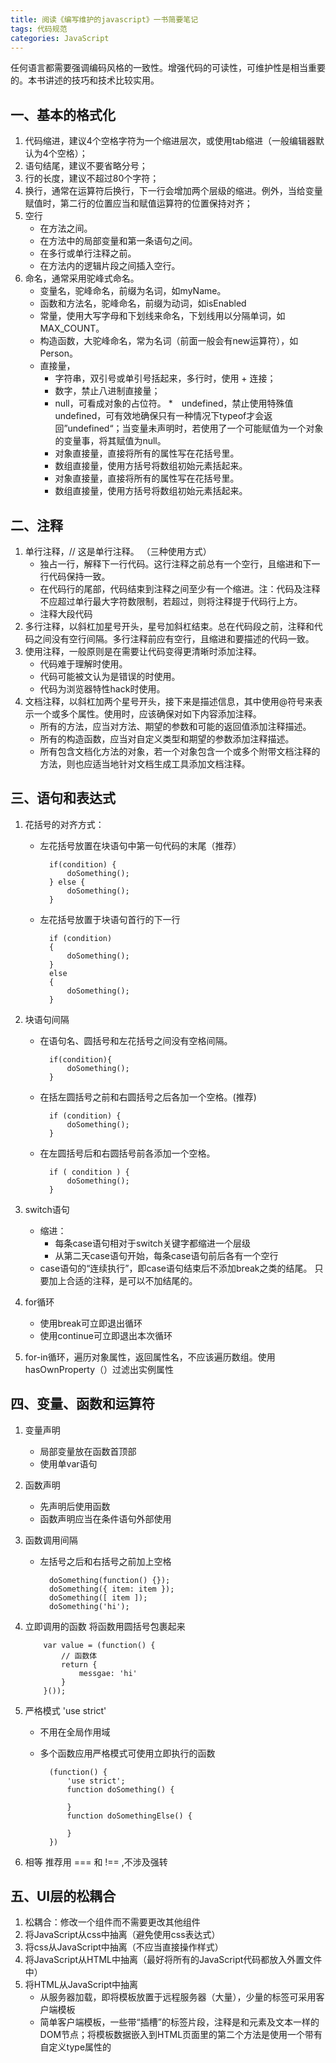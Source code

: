 ```yaml
---
title: 阅读《编写维护的javascript》一书简要笔记
tags: 代码规范
categories: JavaScript
---
```

任何语言都需要强调编码风格的一致性。增强代码的可读性，可维护性是相当重要的。本书讲述的技巧和技术比较实用。
<!-- more -->

一、基本的格式化
-------------------------------------
1. 代码缩进，建议4个空格字符为一个缩进层次，或使用tab缩进（一般编辑器默认为4个空格）；
2. 语句结尾，建议不要省略分号；
3. 行的长度，建议不超过80个字符；
4. 换行，通常在运算符后换行，下一行会增加两个层级的缩进。例外，当给变量赋值时，第二行的位置应当和赋值运算符的位置保持对齐；
5. 空行
    * 在方法之间。
    * 在方法中的局部变量和第一条语句之间。
    * 在多行或单行注释之前。
    * 在方法内的逻辑片段之间插入空行。
6. 命名，通常采用驼峰式命名。
    * 变量名，驼峰命名，前缀为名词，如myName。
    * 函数和方法名，驼峰命名，前缀为动词，如isEnabled
    * 常量，使用大写字母和下划线来命名，下划线用以分隔单词，如MAX_COUNT。
    * 构造函数，大驼峰命名，常为名词（前面一般会有new运算符），如Person。
    * 直接量，
       * 字符串，双引号或单引号括起来，多行时，使用 + 连接；
       * 数字，禁止八进制直接量；
       * null，可看成对象的占位符。
       *　undefined，禁止使用特殊值undefined，可有效地确保只有一种情况下typeof才会返回”undefined“；当变量未声明时，若使用了一个可能赋值为一个对象的变量事，将其赋值为null。
       * 对象直接量，直接将所有的属性写在花括号里。
       * 数组直接量，使用方括号将数组初始元素括起来。
       * 对象直接量，直接将所有的属性写在花括号里。
       * 数组直接量，使用方括号将数组初始元素括起来。

二、注释
-------------------------
1. 单行注释，// 这是单行注释。 （三种使用方式）
   * 独占一行，解释下一行代码。这行注释之前总有一个空行，且缩进和下一行代码保持一致。
   * 在代码行的尾部，代码结束到注释之间至少有一个缩进。注：代码及注释不应超过单行最大字符数限制，若超过，则将注释提于代码行上方。
   * 注释大段代码
2. 多行注释，以斜杠加星号开头，星号加斜杠结束。总在代码段之前，注释和代码之间没有空行间隔。多行注释前应有空行，且缩进和要描述的代码一致。
3. 使用注释，一般原则是在需要让代码变得更清晰时添加注释。
   * 代码难于理解时使用。
   * 代码可能被文认为是错误的时使用。     
   * 代码为浏览器特性hack时使用。
4. 文档注释，以斜杠加两个星号开头，接下来是描述信息，其中使用@符号来表示一个或多个属性。使用时，应该确保对如下内容添加注释。
   * 所有的方法，应当对方法、期望的参数和可能的返回值添加注释描述。
   * 所有的构造函数，应当对自定义类型和期望的参数添加注释描述。
   * 所有包含文档化方法的对象，若一个对象包含一个或多个附带文档注释的方法，则也应适当地针对文档生成工具添加文档注释。

三、语句和表达式
-------------------------------
1. 花括号的对齐方式：
   * 左花括号放置在块语句中第一句代码的末尾（推荐）

           if(condition) {
               doSomething();
           } else {
               doSomething();
           }

   * 左花括号放置于块语句首行的下一行

           if (condition)
           {
               doSomething();
           }
           else
           {
               doSomething();
           }

2. 块语句间隔
   * 在语句名、圆括号和左花括号之间没有空格间隔。

           if(condition){
               doSomething();
           }

   * 在括左圆括号之前和右圆括号之后各加一个空格。(推荐)

           if (condition) {
               doSomething();
           }

   * 在左圆括号后和右圆括号前各添加一个空格。

           if ( condition ) {
               doSomething();
           }

3. switch语句
   * 缩进：
       * 每条case语句相对于switch关键字都缩进一个层级
       * 从第二天case语句开始，每条case语句前后各有一个空行
   * case语句的“连续执行”，即case语句结束后不添加break之类的结尾。 只要加上合适的注释，是可以不加结尾的。

4. for循环
   * 使用break可立即退出循环
   * 使用continue可立即退出本次循环

5. for-in循环，遍历对象属性，返回属性名，不应该遍历数组。使用hasOwnProperty（）过滤出实例属性

四、变量、函数和运算符
----------------------------
1. 变量声明
   * 局部变量放在函数首顶部
   * 使用单var语句

2. 函数声明
   * 先声明后使用函数
   * 函数声明应当在条件语句外部使用

3. 函数调用间隔
   * 左括号之后和右括号之前加上空格

           doSomething(function() {});
           doSomething({ item: item });
           doSomething([ item ]);
           doSomething('hi');

4. 立即调用的函数 将函数用圆括号包裹起来

           var value = (function() {
               // 函数体
               return {
                   messgae: 'hi'
               }
           }());

5. 严格模式 'use strict'
   * 不用在全局作用域
   * 多个函数应用严格模式可使用立即执行的函数


           (function() {
               'use strict';
               function doSomething() {

               }
               function doSomethingElse() {

               }
           })

6. 相等 推荐用 === 和 !== ,不涉及强转

五、UI层的松耦合
-------------------------
1. 松耦合：修改一个组件而不需要更改其他组件
2. 将JavaScript从css中抽离（避免使用css表达式）
3. 将css从JavaScript中抽离（不应当直接操作样式）
4. 将JavaScript从HTML中抽离（最好将所有的JavaScript代码都放入外置文件中）
5. 将HTML从JavaScript中抽离
   * 从服务器加载，即将模板放置于远程服务器（大量），少量的标签可采用客户端模板
   * 简单客户端模板，一些带“插槽”的标签片段，注释是和元素及文本一样的DOM节点；将模板数据嵌入到HTML页面里的第二个方法是使用一个带有自定义type属性的<script>元素
   * 复杂客户端模板，如Handlebars。

六、避免使用全局变量
----------------------
1. 全局变量带来的问题
   * 命名冲突
   * 代码的脆弱性，当定义函数时，最好尽可能多的将数据置于局部作用域内
   * 难以测试，确保函数不会对全部变量有依赖，增强代码的可测性

2. 意外的全局变量
   * 总是使用var来定义变量，哪怕是定义全部变量
   * 给未声明的变量赋值，使用工具时会报警告。严格模式下会报错

3. 单全局变量方式， 最佳方法是依赖尽可能少的全局变量，即只创建一个全局变量。如jQuery
   * 命名空间，将功能按照命名空间进行分组
   * 模块，一种通用的功能片段，如YUI，AMD等。使用AMD，需要模块加载器，如Dojs，RequireJs

4. 零全局变量， 使用一个立即执行的函数调用并将所有脚本放入其中

七、事件处理
-----------------------------
1. 隔离应用逻辑，将应用逻辑和事件处理的代码拆分开来
2. 不要分发事件对象，最好让时间处理程序成为杰出到event对象的唯一函数。事件处理程序应当在进入应用逻辑之前针对event对象执行任何必要的操作，包括阻止默认事件或阻止事件冒泡，都应当直接包含在事件处理程序中

八、避免“空比较”
---------------------------------
1. 检测原始值,使用typeof
   * 字符串，返回“string”
   * 数字，返回“number”
   * 布尔值，返回“boolean”
   * undefined，返回“undefined”
2. 检测引用值（对象），Object、Array、Date、Error,使用instanceof，语法 value instanceof constructor。 不仅检测构造这个对象的构造器，还检测原型链，也可检测自定义的类型。但是不检测函数和数组
3. 检测函数，使用typeof，返回“function”。在IE8和更早版本的IE浏览器中，检测DOM节点，返回“Object”（可用in）

       if("querySelectorAll" in document){
           //代码块
       }
4. 检测数组


       function isArray(value) {
           return Object.prototype.toString.call(value) === "[object Array]";
       }

5. 检测属性，使用in，如果实例对象的属性存在、或者继承自对象的原型，dou返回true。若检测实例对象的某个属性时候存在，用hasOwnProperty（）方法。在IE8以及更早版本，DOM对象并非继承自Object。


       //、如果沟不确定是否为DOM对象
       if("hasOwnProperty" in Object && Object.hasOwnProperty('related')){
           // 代码块
       }
九、将配置数据从代码中分离出来
-----------------------------
1. 配置数据，是应用中写死的值，如URL，需要展现给用户的字符串，重复的值，设置（比如每页的配置项），任何可能发生变更的值
2. 抽离配置数据， 即将配置数据拿到外部
3. 保存配置数据， 放在单独的文件中。存储数据方式，
   * JSON 文件


           {
               "MSG_INVALID_VALUE": "Invalid value",
               "URL_INVAILID": "/errors/invalid.php",    
               "CSS_SELECTED": "selected"
           }

   * JSONP, 将JSON结构用一个函数包装起来

           myFunc({
               "MSG_INVALID_VALUE": "Invalid value",
               "URL_INVAILID": "/errors/invalid.php",    
               "CSS_SELECTED": "selected"
           })

   * 纯JavaScript，将JSON对象赋值为一个变量，这个变量会被程序用到

           var config = {
               "MSG_INVALID_VALUE": "Invalid value",
               "URL_INVAILID": "/errors/invalid.php",    
               "CSS_SELECTED": "selected"
           }

十、抛出自定义错误
-----------------------
1. 在js中抛出错误，Error对象
       throw new Error("Something bad happened")

   注：没有通过try-catch语句捕获，抛出任何值都将引发一个错误

2. 抛出错误的好处，能够明确问题所在。推荐总是在错误消息中包含函数名称以及函数失败的原因
3. 何时抛出错误，最佳地方在工具函数中。经验法则：
   * 一旦修复了一个很难调试的额错误，尝试增加一两个自定义错误
   * 如果正在写代码，思考一下：“我希望[某些事情]不会发生，如果发生，代码会一团糟”
   * 若在编写别人的代码，思考一下其使用方式，在特定的情况下抛出错误
4. try-catch语句。可能引发错误的代码放在try块中，处理错误的代码放在catch中。finally放一定会被执行的代码

           try{
               SomethingThatMightCauseAnError();
           }catch(ex){
               handleError(ex);
           }finally{
               continueDoingOtherStuff();
           }


5. 错误类型

       Error  //所有错误的基本类型
       EvalError  // 通过eval()函数执行代码发生错误时抛出
       RangeError // 一个数字超出它的边界时抛出
       ReferenceError // 期望的对象存在时抛出
       SyntaxError // 给eval()函数传递的代码中有语法错误时抛出
       TypeError  // 变量不是期望的类型时抛出
       URIError // 给encodeURI()、encodeURIComponent()、decodeURI()或者decodeURIComponent()等函数传递格式非法的URI字符串时抛出

十一、不是你的对象不要动
-----------------------
1. 什么是你的。若你的代码没有创建这些对象，不要修改它们。包括：
   * 原生对象（Object、Array 等）
   * DOM对象（如document）
   * 浏览器对象模型（BOM）对象（例如，window）
   * 类库的对象
2. 原则
   + 不覆盖方法

           // 不好的写法
           document._originalGetElementById = document.getElementById;
           document.getElementById = function (id) {
               if( id == 'window'){
                   return window;
               }else{
                   return document._originalGetElementById(id);_
               }
           };


   + 不新增方法


           //不好的写法，在DOM对象上增加了方法
           document.sayImAwesome = function() {
               alert("You're awesome");
           }

           // 不好的写法，在原生对象上增加了方法
           Array.prototype.reverseSort = function() {
               return this.sort().reverse();
           }

           // 不好的写法，在库对象上增加了方法
           YUI.doSomething = function() {
               // 代码
           }


   + 不删除方法，一是给对应的名字赋值为null，二是使用delete操作符在删除（如果在prototype的属性或方法上使用delete是不起作用的）
3. 更好的途径，基于对象的继承和基于类型的继承
   * 基于对象的继承，也叫原型继承，一个对象继承另外一个对象是不需要调用构造函数的。如ECMAScript5的Object.create()方法

           var person = {
               name: "Bob",
               sayName: function(){
                   console.log(this.name);
               }
           }
           // 创建新对象 继承自person，可访问其属性和方法
           var myPerson = Object.create(person);
           myPerson.sayName();  // Bob

           // 重新定义 myPerson.sayName，则切断对person.sayName的访问
           myPerson.sayName = function(){
               console.log('mom');
           }
           myPerson.sayName(); // mom
           person.sayName(); // Bob

           // Object.create()可指定第二个参数，该参数对象中的属性和方法将添加到新的对象中
           var myPerson = Object.create(person,{
               name: {
                   value: 'Dad'
               }
           })
           myPerson.sayName(); // Dad
           person.sayName(); // Bob

   * 基于类型的继承，通过构造函数实现，需要访问被继承对象的构造函数。需要两步：首先，原型继承；然后，构造器继承。构造器继承是调用超类的构造函数时传入新建的对象作为其this的值

           function Person(name){
               this.name;
           }

           function Author(name){
               Person.call(this,name); // 构造器继承
           }

           Author.prototype = new Person();

   * 门面模式，为一个已存在的对象创建一个新的接口。门面实现一个特定的接口，让一个对象看起来像另一个对象，就称作适配器。门面和适配器唯一的不同是前者创建新接口，后者实现已存在的接口

           function DOMWrapper(ele){
               this.ele = ele;
           }

           DOMWrapper.prototype.addClass = function(className){
               ele.className += " " + className;
           }

           DOMWrapper.prototype.remove = function() {
               this.ele.parentNode.removeChild(this.ele);
           }

           var wrapper = new DOMWrapper(document.getElementById('my-div'));
           wrapper.addClass('selected');
           wrapper.remove();

4. 阻止修改，三种锁定修改的级别，每种都拥有两个方法：一个用来实施操作，一个用来检测是否应用了相应的操作
   - 防止扩展，禁止为对象“添加”属性和方法，但已存在的属性和方法是可以被修改或删除

           //Object.preventExtension(), Object.isExtensible()
           var person = {
               name: 'bob'
           };
           //锁定对象
           Object.preventExtensions(person);
           console.log(Object.isExtensible(person)); // false
           person.age = 25; //正常情况悄悄的失败，除非在strict模式下抛出错误

   - 密封，类似“防止扩展”，而且禁止为对象“删除”已存在的属性和方法

           //Object.seal()密封对象,Object.isSealed()
           Object.seal(person);
           console.log(Object.isExtensible(person)); // false
           console.log(Object.isSealed(person)); // true
           delete person.name; // false 正常情况悄悄的失败，除非是在strict模式下抛出错误
           person.age = 25;

   - 冻结，类似“密封”，而且禁止为对象“删除”已存在的属性和方法（所有字段均为只读）

           //Object.freeze()冻结，Object.isFrozen()
           Object.freeze(person);
           console.log(Object.isExtensible(person)); // false
           console.log(Object.isSealed(person)); // true
           console.log(Object.isFrozen(person)); // true
           person.name = 'mom'; //
           person.age = 25; //同上
           delete person.name; //同上

           // 被冻结的对象同时也是不可扩展和被密封的，故调用Object.isExtensible()返回false，调用Object.isSealed()返回true
           // 被冻结的对象和被密封的对象最大的区别在于，前者禁止任何对已存在属性和方法的修改

十二、浏览器嗅探
---------------------------
1. User-Agent检测（用户代理检测）
服务器介意获取到的浏览器的user-agent字符串，在客户端通过JavaScript的navigator.userAgent同样可以获取。为了保证JavaScript的正确执行，用户代理检测应该是没有办法的办法。如果要使用，最安全方法是只检测旧的浏览器。

    if(isInternetExplorerOrEarlier){
        // 处理IE8以及更早版本
    }else{
        // 处理其他浏览器
    }

2. 特性检测，为特定浏览器的特性进行测试，并仅当特性存在时即可饮用特性检测

    function setAnimation(callback) {
        if(window.requestAnimationFrame){ // 标准
            return requestAnimationFrame(callback);
        }else if(window.mozRequestAnimationFrame){ // Firefox
            return mozRequestAnimationFrame(callback);
        }else if(window.webkitRequestAnimationFrame){ // Webkit
            return webkitRequestAnimationFrame(callback);
        }else if(window.oRequestAnimationFrame){ // Opera
            return oRequestAnimationFrame(callback);
        }else {
            return setTimeout(callback, 0);
        }
    }

3. 避免特性推断

